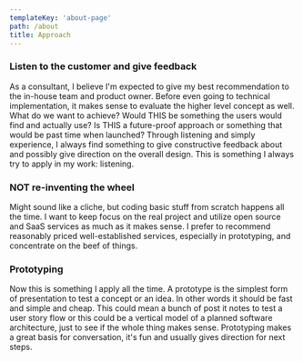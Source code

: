 ```yaml
---
templateKey: 'about-page'
path: /about
title: Approach
---
```

### Listen to the customer and give feedback
As a consultant, I believe I'm expected to give my best recommendation to the in-house team and product owner. Before even going to technical implementation, it makes sense to evaluate the higher level concept as well. What do we want to achieve? Would THIS be something the users would find and actually use? Is THIS a future-proof approach or something that would be past time when launched? Through listening and simply experience, I always find something to give constructive feedback about and possibly give direction on the overall design. This is something I always try to apply in my work: listening.

### NOT re-inventing the wheel
Might sound like a cliche, but coding basic stuff from scratch happens all the time. I want to keep focus on the real project and utilize open source and SaaS services as much as it makes sense. I prefer to recommend reasonably priced well-established services, especially in prototyping, and concentrate on the beef of things.

### Prototyping
Now this is something I apply all the time. A prototype is the simplest form of presentation to test a concept or an idea. In other words it should be fast and simple and cheap. This could mean a bunch of post it notes to test a user story flow or this could be a vertical model of a planned software architecture, just to see if the whole thing makes sense. Prototyping makes a great basis for conversation, it's fun and usually gives direction for next steps. 
